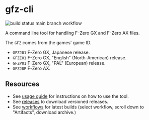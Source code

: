 # gfz-cli
![build status main branch workflow](https://github.com/RaphaelTetreault/gfz-cli/blob/main/.github/workflows/dotnet.yml/badge.svg)

A command line tool for handling F-Zero GX and F-Zero AX files.

The `GFZ` comes from the games' game ID.

* `GFZJ01` F-Zero GX, Japanese release.
* `GFZE01` F-Zero GX, "English" (North-American) release.
* `GFZP01` F-Zero GX, "PAL" (European) release.
* `GFZJ8P` F-Zero AX.

## Resources

- See [usage guide](./docs/usage-guide.md) for instructions on how to use the tool.
- See [releases](https://github.com/RaphaelTetreault/gfz-cli/releases) to download versioned releases.
- See [workflows](https://github.com/RaphaelTetreault/gfz-cli/actions) for latest builds (select workflow, scroll down to "Artifacts", download archive.)
